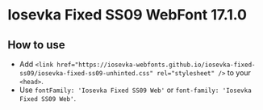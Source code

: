 # Iosevka Fixed SS09 WebFont 17.1.0

## How to use

- Add `<link href="https://iosevka-webfonts.github.io/iosevka-fixed-ss09/iosevka-fixed-ss09-unhinted.css" rel="stylesheet" />` to your `<head>`.
- Use `fontFamily: 'Iosevka Fixed SS09 Web'` or `font-family: 'Iosevka Fixed SS09 Web'`.

